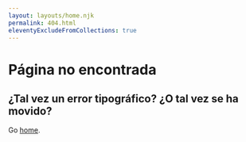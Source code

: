 ```yaml
---
layout: layouts/home.njk
permalink: 404.html
eleventyExcludeFromCollections: true
---
```

# Página no encontrada 
## ¿Tal vez un error tipográfico? ¿O tal vez se ha movido?

Go <a href="/">home</a>.

<!--

Read more: https://www.11ty.dev/docs/quicktips/not-found/

This will work for both GitHub pages and Netlify:

* https://help.github.com/articles/creating-a-custom-404-page-for-your-github-pages-site/
* https://www.netlify.com/docs/redirects/#custom-404

-->
